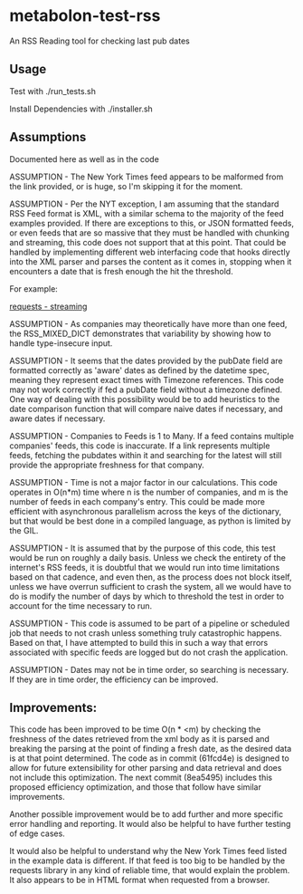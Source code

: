 # metabolon-test-rss
An RSS Reading tool for checking last pub dates

## Usage

Test with ./run_tests.sh

Install Dependencies with ./installer.sh

## Assumptions

Documented here as well as in the code

ASSUMPTION - The New York Times feed appears to be malformed from the link provided, or is huge, so I'm skipping it for the moment.

ASSUMPTION - Per the NYT exception, I am assuming that the standard RSS Feed format is XML, with a similar schema to the majority of the feed examples provided. If there are exceptions to this, or JSON formatted feeds, or even feeds that are so massive that they must be handled with chunking and streaming, this code does not support that at this point. That could be handled by implementing different web interfacing code that hooks directly into the XML parser and parses the content as it comes in, stopping when it encounters a date that is fresh enough the hit the threshold.

For example:

[requests - streaming](https://requests.readthedocs.io/en/master/user/quickstart/#raw-response-content)


ASSUMPTION - As companies may theoretically have more than one feed, the RSS_MIXED_DICT demonstrates that variability by showing how to handle type-insecure input.

ASSUMPTION - It seems that the dates provided by the pubDate field are formatted correctly as 'aware' dates as defined by the datetime spec, meaning they represent exact times with Timezone references. This code may not work correctly if fed a pubDate field without a timezone defined. One way of dealing with this possibility would be to add heuristics to the date comparison function that will compare naive dates if necessary, and aware dates if necessary.

ASSUMPTION - Companies to Feeds is 1 to Many. If a feed contains multiple companies' feeds, this code is inaccurate. If a link represents multiple feeds, fetching the pubdates within it and searching for the latest will still provide the appropriate freshness for that company.

ASSUMPTION - Time is not a major factor in our calculations. This code operates in O(n*m) time where n is the number of companies, and m is the number of feeds in each company's entry. This could be made more efficient with asynchronous parallelism across the keys of the dictionary, but that would be best done in a compiled language, as python is limited by the GIL.

ASSUMPTION - It is assumed that by the purpose of this code, this test would be run on roughly a daily basis. Unless we check the entirety of the internet's RSS feeds, it is doubtful that we would run into time limitations based on that cadence, and even then, as the process does not block itself, unless we have overrun sufficient to crash the system, all we would have to do is modify the number of days by which to threshold the test in order to account for the time necessary to run.

ASSUMPTION - This code is assumed to be part of a pipeline or scheduled job that needs to not crash unless something truly catastrophic happens. Based on that, I have attempted to build this in such a way that errors associated with specific feeds are logged but do not crash the application.

ASSUMPTION - Dates may not be in time order, so searching is necessary. If they are in time order, the efficiency can be improved.

## Improvements:

This code has been improved to be time O(n * <m) by checking the freshness of the dates retrieved from the xml body as it is parsed and breaking the parsing at the point of finding a fresh date, as the desired data is at that point determined. The code as in commit (61fcd4e) is designed to allow for future extensibility for other parsing and data retrieval and does not include this optimization. The next commit (8ea5495) includes this proposed efficiency optimization, and those that follow have similar improvements.

Another possible improvement would be to add further and more specific error handling and reporting. It would also be helpful to have further testing of edge cases.

It would also be helpful to understand why the New York Times feed listed in the example data is different. If that feed is too big to be handled by the requests library in any kind of reliable time, that would explain the problem. It also appears to be in HTML format when requested from a browser.


